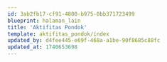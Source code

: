 ```yaml
---
id: 3ab2fb17-cf91-4800-b975-0bb371723499
blueprint: halaman_lain
title: 'Aktifitas Pondok'
template: aktifitas_pondok/index
updated_by: d4fee445-e69f-468a-a1be-90f8685c88fc
updated_at: 1740653698
---
```

